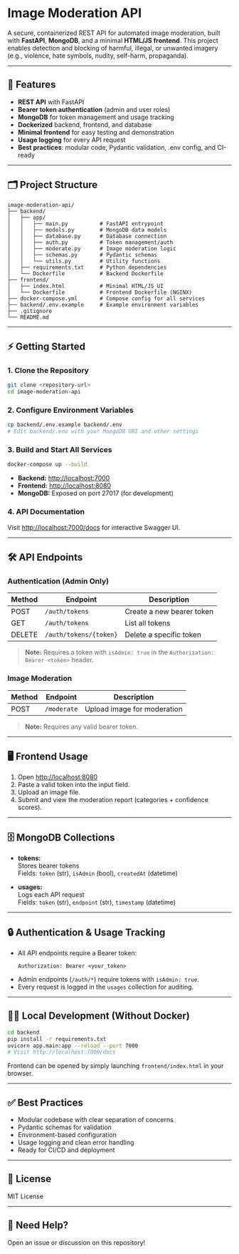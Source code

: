 # Image Moderation API

A secure, containerized REST API for automated image moderation, built with **FastAPI**, **MongoDB**, and a minimal **HTML/JS frontend**. This project enables detection and blocking of harmful, illegal, or unwanted imagery (e.g., violence, hate symbols, nudity, self-harm, propaganda).

---

## 🚀 Features

- **REST API** with FastAPI
- **Bearer token authentication** (admin and user roles)
- **MongoDB** for token management and usage tracking
- **Dockerized** backend, frontend, and database
- **Minimal frontend** for easy testing and demonstration
- **Usage logging** for every API request
- **Best practices**: modular code, Pydantic validation, .env config, and CI-ready

---

## 🗂️ Project Structure

```
image-moderation-api/
├── backend/
│   ├── app/
│   │   ├── main.py          # FastAPI entrypoint
│   │   ├── models.py        # MongoDB data models
│   │   ├── database.py      # Database connection
│   │   ├── auth.py          # Token management/auth
│   │   ├── moderate.py      # Image moderation logic
│   │   ├── schemas.py       # Pydantic schemas
│   │   └── utils.py         # Utility functions
│   ├── requirements.txt     # Python dependencies
│   └── Dockerfile           # Backend Dockerfile
├── frontend/
│   ├── index.html           # Minimal HTML/JS UI
│   └── Dockerfile           # Frontend Dockerfile (NGINX)
├── docker-compose.yml       # Compose config for all services
├── backend/.env.example     # Example environment variables
├── .gitignore
└── README.md
```

---

## ⚡ Getting Started

### 1. Clone the Repository

```sh
git clone <repository-url>
cd image-moderation-api
```

### 2. Configure Environment Variables

```sh
cp backend/.env.example backend/.env
# Edit backend/.env with your MongoDB URI and other settings
```

### 3. Build and Start All Services

```sh
docker-compose up --build
```

- **Backend:** [http://localhost:7000](http://localhost:7000)
- **Frontend:** [http://localhost:8080](http://localhost:8080)
- **MongoDB:** Exposed on port 27017 (for development)

### 4. API Documentation

Visit [http://localhost:7000/docs](http://localhost:7000/docs) for interactive Swagger UI.

---

## 🛠️ API Endpoints

### Authentication (Admin Only)

| Method | Endpoint              | Description              |
|--------|----------------------|--------------------------|
| POST   | `/auth/tokens`       | Create a new bearer token|
| GET    | `/auth/tokens`       | List all tokens          |
| DELETE | `/auth/tokens/{token}` | Delete a specific token |

> **Note:** Requires a token with `isAdmin: true` in the `Authorization: Bearer <token>` header.

### Image Moderation

| Method | Endpoint     | Description                  |
|--------|-------------|------------------------------|
| POST   | `/moderate` | Upload image for moderation  |

> **Note:** Requires any valid bearer token.

---

## 🖥️ Frontend Usage

1. Open [http://localhost:8080](http://localhost:8080)
2. Paste a valid token into the input field.
3. Upload an image file.
4. Submit and view the moderation report (categories + confidence scores).

---

## 🗄️ MongoDB Collections

- **tokens:**  
  Stores bearer tokens  
  Fields: `token` (str), `isAdmin` (bool), `createdAt` (datetime)

- **usages:**  
  Logs each API request  
  Fields: `token` (str), `endpoint` (str), `timestamp` (datetime)

---

## 🔒 Authentication & Usage Tracking

- All API endpoints require a Bearer token:
  ```
  Authorization: Bearer <your_token>
  ```
- Admin endpoints (`/auth/*`) require tokens with `isAdmin: true`.
- Every request is logged in the `usages` collection for auditing.

---

## 🧑‍💻 Local Development (Without Docker)

```sh
cd backend
pip install -r requirements.txt
uvicorn app.main:app --reload --port 7000
# Visit http://localhost:7000/docs
```
Frontend can be opened by simply launching `frontend/index.html` in your browser.

---

## ✅ Best Practices

- Modular codebase with clear separation of concerns
- Pydantic schemas for validation
- Environment-based configuration
- Usage logging and clean error handling
- Ready for CI/CD and deployment

---

## 📝 License

MIT License

---

## 🙋 Need Help?

Open an issue or discussion on this repository!


